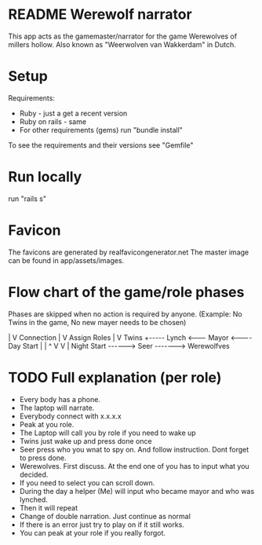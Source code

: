 # README Werewolf narrator

This app acts as the gamemaster/narrator for the game Werewolves of millers hollow. Also known as "Weerwolven van Wakkerdam" in Dutch.

# Setup
Requirements:
  - Ruby - just a get a recent version
  - Ruby on rails - same
  - For other requirements (gems) run "bundle install"

To see the requirements and their versions see "Gemfile"

# Run locally
run "rails s"

# Favicon
The favicons are generated by realfavicongenerator.net
The master image can be found in app/assets/images.

# Flow chart of the game/role phases
Phases are skipped when no action is required by anyone.
(Example: No Twins in the game, No new mayer needs to be chosen)

   |
   V
Connection
   |
   V
Assign Roles
   |
   V
 Twins +----- Lynch <--- Mayor <---- Day Start
   |   |                                ^
   V   V                                |
  Night Start ------> Seer -------> Werewolfves


# TODO Full explanation (per role)

- Every body has a phone.
- The laptop will narrate.
- Everybody connect with x.x.x.x
- Peak at you role.
- The Laptop will call you  by role if you need to wake up
- Twins just wake up and press done once
- Seer press who you wnat to spy on. And follow instruction. Dont forget to press done.
- Werewolves. First discuss. At the end one of you has to input what you decided.
- If you need to select you can scroll down.
- During the day a helper (Me) will input who became mayor and who was lynched.
- Then it will repeat
- Change of double narration. Just continue as normal
- If there is an error just try to play on if it still works.
- You can peak at your role if you really forgot.

